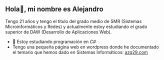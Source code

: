 ## Hola👋, mi nombre es Alejandro

Tengo 21 años y tengo el titulo del grado medio de SMR (Sistemas Microinformáticos y Redes) y actualmente estoy estudiando el grado superior de DAW (Desarrollo de Aplicaciones Web).

- 🌱 Estoy estudiando programación en *C#* 
- Tengo una pequeña página web en wordpress donde he documentado el temario que hemos dado en Sistemas Informáticos: [azq29.com](https://azq29.wordpress.com/)





<!--
**Alzuqui/alzuqui** is a ✨ _special_ ✨ repository because its `README.md` (this file) appears on your GitHub profile.

Here are some ideas to get you started:

- 🔭 I’m currently working on ...
- 🌱 I’m currently learning ...
- 👯 I’m looking to collaborate on ...
- 🤔 I’m looking for help with ...
- 💬 Ask me about ...
- 📫 How to reach me: ...
- 😄 Pronouns: ...
- ⚡ Fun fact: ...
-->
